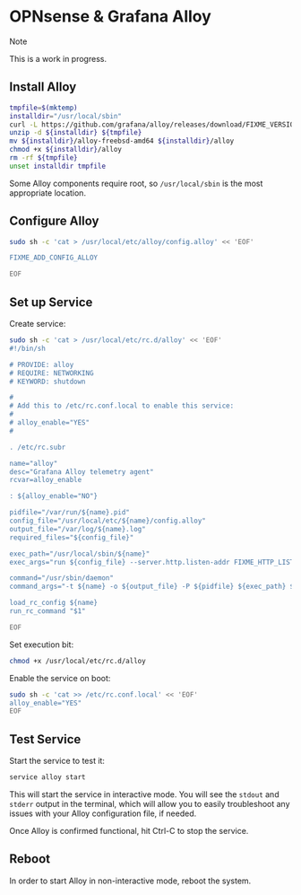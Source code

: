 # OPNsense & Grafana Alloy

>[!NOTE]
> This is a work in progress.

## Install Alloy

```bash
tmpfile=$(mktemp)
installdir="/usr/local/sbin"
curl -L https://github.com/grafana/alloy/releases/download/FIXME_VERSION_NUMBER/alloy-freebsd-amd64.zip -o ${tmpfile}
unzip -d ${installdir} ${tmpfile}
mv ${installdir}/alloy-freebsd-amd64 ${installdir}/alloy
chmod +x ${installdir}/alloy
rm -rf ${tmpfile}
unset installdir tmpfile
```

Some Alloy components require root, so `/usr/local/sbin` is the most appropriate location.

## Configure Alloy

```bash
sudo sh -c 'cat > /usr/local/etc/alloy/config.alloy' << 'EOF'

FIXME_ADD_CONFIG_ALLOY

EOF
```

## Set up Service

Create service:

```bash
sudo sh -c 'cat > /usr/local/etc/rc.d/alloy' << 'EOF'
#!/bin/sh

# PROVIDE: alloy
# REQUIRE: NETWORKING
# KEYWORD: shutdown

#
# Add this to /etc/rc.conf.local to enable this service:
#
# alloy_enable="YES"
#

. /etc/rc.subr

name="alloy"
desc="Grafana Alloy telemetry agent"
rcvar=alloy_enable

: ${alloy_enable="NO"}

pidfile="/var/run/${name}.pid"
config_file="/usr/local/etc/${name}/config.alloy"
output_file="/var/log/${name}.log"
required_files="${config_file}"

exec_path="/usr/local/sbin/${name}"
exec_args="run ${config_file} --server.http.listen-addr FIXME_HTTP_LISTEN_IP:12345"

command="/usr/sbin/daemon"
command_args="-t ${name} -o ${output_file} -P ${pidfile} ${exec_path} ${exec_args}"

load_rc_config ${name}
run_rc_command "$1"

EOF
```

Set execution bit:

```bash
chmod +x /usr/local/etc/rc.d/alloy
```

Enable the service on boot:

```bash
sudo sh -c 'cat >> /etc/rc.conf.local' << 'EOF'
alloy_enable="YES"
EOF
```

## Test Service

Start the service to test it:

```bash
service alloy start
```

This will start the service in interactive mode. You will see the `stdout` and `stderr` output in the terminal, which will allow you to easily troubleshoot any issues with your Alloy configuration file, if needed.

Once Alloy is confirmed functional, hit Ctrl-C to stop the service.

## Reboot

In order to start Alloy in non-interactive mode, reboot the system.
